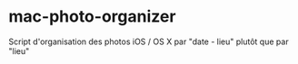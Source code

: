 # mac-photo-organizer
Script d'organisation des photos iOS / OS X par "date - lieu" plutôt que par "lieu"

